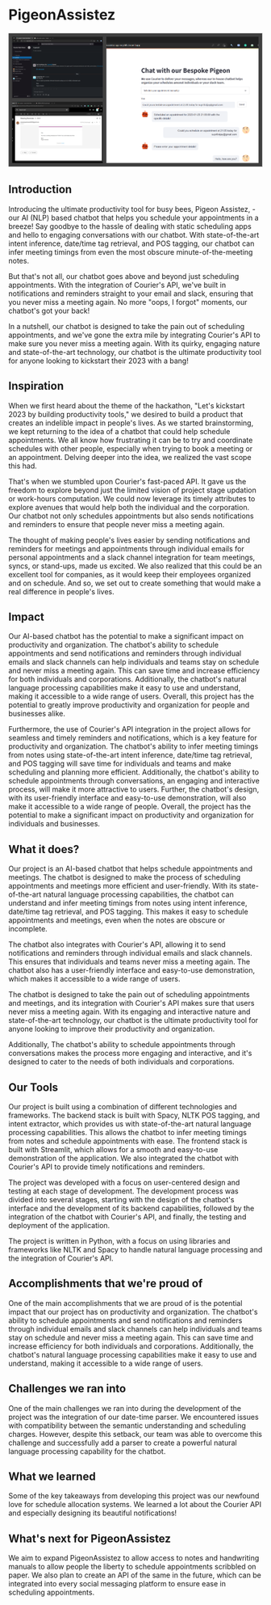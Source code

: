 # PigeonAssistez

![demo](https://github.com/AmanPriyanshu/PigeonAssistez/blob/main/images/github.png)

## Introduction
Introducing the ultimate productivity tool for busy bees, Pigeon Assistez, - our AI (NLP) based chatbot that helps you schedule your appointments in a breeze! Say goodbye to the hassle of dealing with static scheduling apps and hello to engaging conversations with our chatbot. With state-of-the-art intent inference, date/time tag retrieval, and POS tagging, our chatbot can infer meeting timings from even the most obscure minute-of-the-meeting notes.

But that's not all, our chatbot goes above and beyond just scheduling appointments. With the integration of Courier's API, we've built in notifications and reminders straight to your email and slack, ensuring that you never miss a meeting again. No more "oops, I forgot" moments, our chatbot's got your back!

In a nutshell, our chatbot is designed to take the pain out of scheduling appointments, and we've gone the extra mile by integrating Courier's API to make sure you never miss a meeting again. With its quirky, engaging nature and state-of-the-art technology, our chatbot is the ultimate productivity tool for anyone looking to kickstart their 2023 with a bang!

## Inspiration
When we first heard about the theme of the hackathon, "Let's kickstart 2023 by building productivity tools," we desired to build a product that creates an indelible impact in people's lives. As we started brainstorming, we kept returning to the idea of a chatbot that could help schedule appointments. We all know how frustrating it can be to try and coordinate schedules with other people, especially when trying to book a meeting or an appointment. Delving deeper into the idea, we realized the vast scope this had.

That's when we stumbled upon Courier's fast-paced API. It gave us the freedom to explore beyond just the limited vision of project stage updation or work-hours computation. We could now leverage its timely attributes to explore avenues that would help both the individual and the corporation. Our chatbot not only schedules appointments but also sends notifications and reminders to ensure that people never miss a meeting again.

The thought of making people's lives easier by sending notifications and reminders for meetings and appointments through individual emails for personal appointments and a slack channel integration for team meetings, syncs, or stand-ups, made us excited. We also realized that this could be an excellent tool for companies, as it would keep their employees organized and on schedule. And so, we set out to create something that would make a real difference in people's lives.

## Impact
Our AI-based chatbot has the potential to make a significant impact on productivity and organization. The chatbot's ability to schedule appointments and send notifications and reminders through individual emails and slack channels can help individuals and teams stay on schedule and never miss a meeting again. This can save time and increase efficiency for both individuals and corporations. Additionally, the chatbot's natural language processing capabilities make it easy to use and understand, making it accessible to a wide range of users. Overall, this project has the potential to greatly improve productivity and organization for people and businesses alike.

Furthermore, the use of Courier's API integration in the project allows for seamless and timely reminders and notifications, which is a key feature for productivity and organization. The chatbot's ability to infer meeting timings from notes using state-of-the-art intent inference, date/time tag retrieval, and POS tagging will save time for individuals and teams and make scheduling and planning more efficient. Additionally, the chatbot's ability to schedule appointments through conversations, an engaging and interactive process, will make it more attractive to users. Further, the chatbot's design, with its user-friendly interface and easy-to-use demonstration, will also make it accessible to a wide range of people. Overall, the project has the potential to make a significant impact on productivity and organization for individuals and businesses.

## What it does?
Our project is an AI-based chatbot that helps schedule appointments and meetings. The chatbot is designed to make the process of scheduling appointments and meetings more efficient and user-friendly. With its state-of-the-art natural language processing capabilities, the chatbot can understand and infer meeting timings from notes using intent inference, date/time tag retrieval, and POS tagging. This makes it easy to schedule appointments and meetings, even when the notes are obscure or incomplete.

The chatbot also integrates with Courier's API, allowing it to send notifications and reminders through individual emails and slack channels. This ensures that individuals and teams never miss a meeting again. The chatbot also has a user-friendly interface and easy-to-use demonstration, which makes it accessible to a wide range of users.

The chatbot is designed to take the pain out of scheduling appointments and meetings, and its integration with Courier's API makes sure that users never miss a meeting again. With its engaging and interactive nature and state-of-the-art technology, our chatbot is the ultimate productivity tool for anyone looking to improve their productivity and organization.

Additionally, The chatbot's ability to schedule appointments through conversations makes the process more engaging and interactive, and it's designed to cater to the needs of both individuals and corporations.

## Our Tools 
Our project is built using a combination of different technologies and frameworks. The backend stack is built with Spacy, NLTK POS tagging, and intent extractor, which provides us with state-of-the-art natural language processing capabilities. This allows the chatbot to infer meeting timings from notes and schedule appointments with ease. The frontend stack is built with Streamlit, which allows for a smooth and easy-to-use demonstration of the application. We also integrated the chatbot with Courier's API to provide timely notifications and reminders.

The project was developed with a focus on user-centered design and testing at each stage of development. The development process was divided into several stages, starting with the design of the chatbot's interface and the development of its backend capabilities, followed by the integration of the chatbot with Courier's API, and finally, the testing and deployment of the application.

The project is written in Python, with a focus on using libraries and frameworks like NLTK and Spacy to handle natural language processing and the integration of Courier's API.

## Accomplishments that we're proud of
One of the main accomplishments that we are proud of is the potential impact that our project has on productivity and organization. The chatbot's ability to schedule appointments and send notifications and reminders through individual emails and slack channels can help individuals and teams stay on schedule and never miss a meeting again. This can save time and increase efficiency for both individuals and corporations. Additionally, the chatbot's natural language processing capabilities make it easy to use and understand, making it accessible to a wide range of users.

## Challenges we ran into
One of the main challenges we ran into during the development of the project was the integration of our date-time parser. We encountered issues with compatibility between the semantic understanding and scheduling charges. However, despite this setback, our team was able to overcome this challenge and successfully add a parser to create a powerful natural language processing capability for the chatbot.

## What we learned
Some of the key takeaways from developing this project was our newfound love for schedule allocation systems. We learned a lot about the Courier API and especially designing its beautiful notifications!

## What's next for PigeonAssistez

We aim to expand PigeonAssistez to allow access to notes and handwriting manuals to allow people the liberty to schedule appointments scribbled on paper. We also plan to create an API of the same in the future, which can be integrated into every social messaging platform to ensure ease in scheduling appointments. 
